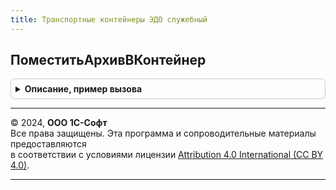 ```yaml
---
title: Транспортные контейнеры ЭДО служебный
---
```



## ПоместитьАрхивВКонтейнер
<details style="margin: 1em 0; padding: 0.5em; border: 1px solid #ccc; border-radius: 6px;">

<summary style="font-weight: bold; cursor: pointer;">Описание, пример вызова</summary>

```bsl

// Поместить архив в контейнер.
//
// Параметры:
//  ТранспортныйКонтейнер - ДокументСсылка.ТранспортныйКонтейнерЭДО
//  ДвоичныеДанные - ДвоичныеДанные,
//                   Строка,
//                   Неопределено
//  ИмяФайлаБезРасширения - Строка
//  Расширение - Строка
Процедура ПоместитьАрхивВКонтейнер(ТранспортныйКонтейнер, ДвоичныеДанные, ИмяФайлаБезРасширения, Расширение) Экспорт
```

Пример вызова
```bsl
ТранспортныеКонтейнерыЭДОСлужебный.ПоместитьАрхивВКонтейнер(ТранспортныйКонтейнер, ДвоичныеДанные, ИмяФайлаБезРасширения, Расширение) 
```
</details>

---

© 2024, **ООО 1С-Софт**  
Все права защищены. Эта программа и сопроводительные материалы предоставляются  
в соответствии с условиями лицензии [Attribution 4.0 International (CC BY 4.0)](https://creativecommons.org/licenses/by/4.0/legalcode).

---
